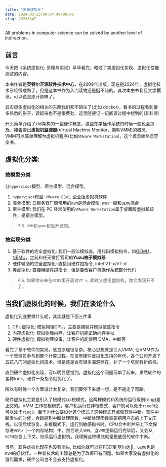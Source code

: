 ```yaml
---
title: "系统虚拟化"
date: 2024-03-25T00:04:49+08:00 
slug: 287d3647
---
```

All problems in computer science can be solved by another level of indirection.
<!--more-->

## 前言
今天把《系统虚拟化: 原理与实现》草草看完，略过了类虚拟化实现、虚拟化性能测试的内容。

本书作者是**英特尔开源软件技术中心**，在2009年出版。现在是2024年，虚拟化技术已经很成熟了，但是这本书作为入门读物还是挺不错的。其次本由书复旦大学撰稿，可以说是原汁原味了。

其实很多虚拟化的相关的东西我们都不陌生了(比如 docker)，看书的过程看到很多熟悉的影子，读起来也不是很费劲。这里随便记一记阅读过程中想到的(非科普)

开头简单介绍了`x86`架构的一些硬件概念，这些在学操作系统的时候一般也会提及。接着提出**虚拟机监控器**(Virtual Machine Monitor，简称VMM)的概念，VMM可以简单理解为虚拟机程序(比如`VMware Workstation`)，这个概念始终贯穿全书。

## 虚拟化分类: 

### 按模型分类
分`hypervisor`模型、宿主模型、混合模型。

1. `hypervisor`模型: `VMware ESXi`, 企业版虚拟机软件
2. 混合模型: 云服务器厂商常用的`KVM`是混合模型, `KVM`一般和`QEMU`混合
3. 宿主模型: 我们在 PC 经常使用的`VMware Workstation`属于桌面版虚拟机软件，是宿主模型。
    
> P.S. `KVM`和`qemu`都是开源的。
 
### 按实现分类
1. 基于软件的完全虚拟化: 我们一般叫模拟器，用代码模拟指令，如[QEMU](https://en.wikipedia.org/wiki/QEMU)，[NEMU](https://github.com/NJU-ProjectN/nemu)，之前和任天堂打官司的**Yuzu柚子模拟器**
2. 硬件辅助的完全虚拟化: 直接用硬件跑指令, Intel VT-x/VT-d
3. 类虚拟化: 直接用硬件跑指令，但是要改客户机操作系统部分代码

> P.S. 如果你从未在`BIOS`里开启过`VT-x`, 此时又想用虚拟机，你会发现开不了。

## 当我们虚拟化的时候，我们在谈论什么
虚拟化到底要做什么呢，其实就是下面三件事

1. CPU虚拟化: 模拟物理CPU，主要是捕获并模拟敏感指令
2. 内存虚拟化: 模拟物理内存，让客户机能正确内存寻址
3. 硬件虚拟化: 模拟物理设备，让客户机能使用 DMA、中断等

看完了基于软件的实现，感觉原理很复杂。核心思想就是引入VMM, 让VMM作为一个管理员参与到整个计算过程。在没有硬件虚拟化支持的年代，各个公司开发了五花八门的虚拟化的技术，但是还是会有很多漏洞存在，补了一个坑就有新的坑。

直到硬件虚拟化出现，可以明显感觉到，虚拟化这个问题简单了起来。果然软件的各种trick，硬件一条指令就优化了。

所以有时候一个方案设计太复杂，我们要停下来想一想，是不是走了弯路。

硬件虚拟化主要是引入了根模式/非根模式，这两种模式和系统的运行级别(ring)是正交的。VMM 工作在根模式，客户机运行在非根模式，客户机可以处于`ring0`也可以处于`ring3`。至于为什么要设计这个模式？这种模式有点像软件中断，软件中断发生的时候，会跳转到中断处理函数，中断处理函数需要把用户态的上下文压栈，以便后续恢复。非根模式下，运行到敏感指令时，CPU会中断并把上下文保存进`VCPU`（一个内存结构）中，然后进入`VMM`，当`VMM`逻辑运行完毕后，又会从`VCPU`恢复上下文，继续运行虚拟机。我理解这种模式就是更底层的软件中断。

当然，软件虚拟化现在也没有消失, 比如你就可以在PC玩到塞尔达🤣，`QEMU`也是`KVM`的好伙伴。一种新技术的出现总是为了改善已有问题。如果大家没有虚拟化的强烈需求，硬件公司也不会去支持虚拟化。






